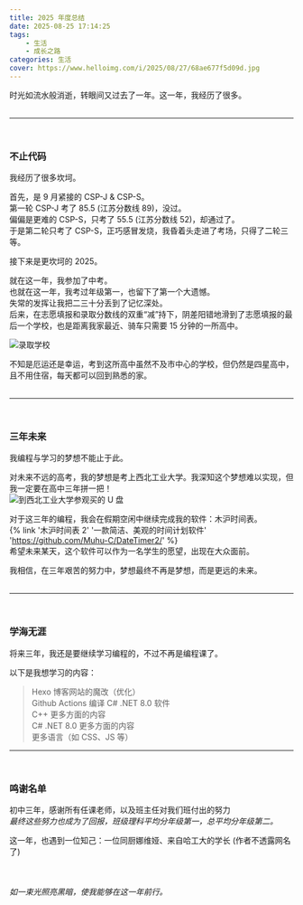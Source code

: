 ```yaml
---
title: 2025 年度总结
date: 2025-08-25 17:14:25
tags: 
    - 生活
    - 成长之路
categories: 生活
cover: https://www.helloimg.com/i/2025/08/27/68ae677f5d09d.jpg
---
```


时光如流水般消逝，转眼间又过去了一年。这一年，我经历了很多。<br/><br/>  
  
---
<br/>
  
### 不止代码  
我经历了很多坎坷。
  
首先，是 9 月紧接的 CSP-J & CSP-S。  
第一轮 CSP-J 考了 85.5 (江苏分数线 89)，没过。  
偏偏是更难的 CSP-S，只考了 55.5 (江苏分数线 52)，却通过了。  
于是第二轮只考了 CSP-S，正巧感冒发烧，我昏着头走进了考场，只得了二轮三等。  
  
接下来是更坎坷的 2025。  
  
就在这一年，我参加了中考。  
也就在这一年，我考过年级第一，也留下了第一个大遗憾。  
失常的发挥让我把二三十分丢到了记忆深处。  
后来，在志愿填报和录取分数线的双重“减”持下，阴差阳错地滑到了志愿填报的最后一个学校，也是距离我家最近、骑车只需要 15 分钟的一所高中。  
  
![录取学校](https://www.helloimg.com/i/2025/08/27/68ae4e0253ec6.png)  
  
不知是厄运还是幸运，考到这所高中虽然不及市中心的学校，但仍然是四星高中，且不用住宿，每天都可以回到熟悉的家。  <br/><br/>  
  
---
<br/>
  
### 三年未来  
我编程与学习的梦想不能止于此。  
  
对未来不远的高考，我的梦想是考上西北工业大学。我深知这个梦想难以实现，但我一定要在高中三年拼一把！  
![到西北工业大学参观买的 U 盘](https://www.helloimg.com/i/2025/08/27/68ae548daa198.jpg)  
  
对于这三年的编程，我会在假期空闲中继续完成我的软件：木沪时间表。  
{% link '木沪时间表 2' '一款简洁、美观的时间计划软件' 'https://github.com/Muhu-C/DateTimer2/' %}  
希望未来某天，这个软件可以作为一名学生的愿望，出现在大众面前。  
  
我相信，在三年艰苦的努力中，梦想最终不再是梦想，而是更远的未来。  <br/><br/>  
  
---
<br/>

### 学海无涯
将来三年，我还是要继续学习编程的，不过不再是编程课了。  

以下是我想学习的内容：  
> Hexo 博客网站的魔改（优化）  
> Github Actions 编译 C# .NET 8.0 软件  
> C++ 更多方面的内容  
> C# .NET 8.0 更多方面的内容  
> 更多语言（如 CSS、JS 等） 
  
---
<br/>
  
### 鸣谢名单  
初中三年，感谢所有任课老师，以及班主任对我们班付出的努力  
*最终这些努力也成为了回报，班级理科平均分年级第一，总平均分年级第二。*  
  
这一年，也遇到一位知己：一位同厨娜维娅、来自哈工大的学长 (作者不透露网名了)  
<br/><br/>  
*如一束光照亮黑暗，使我能够在这一年前行。*  
